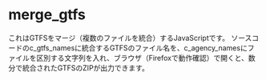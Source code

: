 # merge_gtfs
これはGTFSをマージ（複数のファイルを統合）するJavaScriptです。
ソースコードのc_gtfs_namesに統合するGTFSのファイル名を、c_agency_namesにファイルを区別する文字列を入れ、ブラウザ（Firefoxで動作確認）で開くと、数分で統合されたGTFSのZIPが出力できます。
